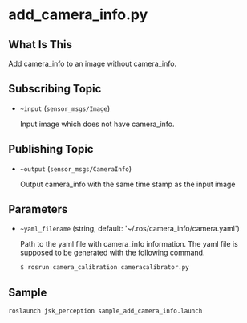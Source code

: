 # add_camera_info.py

## What Is This

Add camera_info to an image without camera_info.

## Subscribing Topic

* `~input` (`sensor_msgs/Image`)

    Input image which does not have camera_info.

## Publishing Topic

* `~output` (`sensor_msgs/CameraInfo`)

    Output camera_info with the same time stamp as the input image

## Parameters

* `~yaml_filename` (string, default: '~/.ros/camera_info/camera.yaml')

    Path to the yaml file with camera_info information. The yaml file is supposed to be generated with the following command.
    ```bash
    $ rosrun camera_calibration cameracalibrator.py
    ```

## Sample
```bash
roslaunch jsk_perception sample_add_camera_info.launch
```
